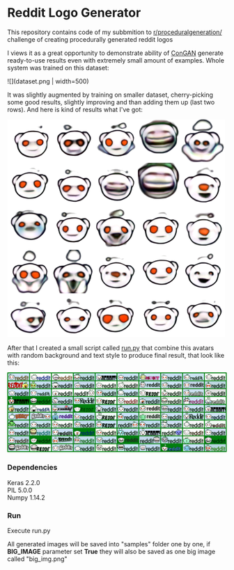 # Reddit Logo Generator
This repository contains code of my subbmition to [r/proceduralgeneration/](https://www.reddit.com/r/proceduralgeneration/) challenge of creating procedurally generated reddit logos

I views it as a great opportunity to demonstrate ability of [ConGAN](https://github.com/Mylittlerapture/ConGAN) generate ready-to-use results even with extremely small amount of examples. Whole system was trained on this dataset:  

![](dataset.png | width=500)

It was slightly augmented by training on smaller dataset, cherry-picking some good results, slightly improving and than adding them up (last two rows).
And here is kind of results what I've got:  

![](results.png)

After that I created a small script called [run.py](run.py) that combine this avatars with random background and text style to produce final result, that look like this:  
  
![](big_img.png)



### Dependencies
Keras 2.2.0  
PIL 5.0.0  
Numpy 1.14.2  

### Run
Execute run.py

All generated images will be saved into "samples" folder one by one, if **BIG_IMAGE** parameter set **True** they will also be saved as one big image called "big_img.png"
